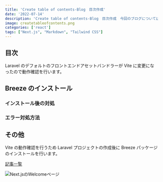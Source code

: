 ```yaml
---
title: 'Create table of contents-Blog　目次作成'
date: '2022-07-14'
description: 'Create table of contents-Blog　目次作成　今回のブログについては参考先のJavaScriptファイルを参考にして作成していましたが、途中からTypeScriptに変更しています。その過程でCSSがなぜかトップページ以外のページネーション先に反映されなかったり、目次がサイドバーに行かなかったりとトラブルが発生しました。オンライン勉強会やchatGTPを使用してもなかなか解決せず現状の状態となります。何か良い解決方法があればご教示いただきたいです。よろしくお願いいたします。'
image: createtableofcontents.png
categories: ['react']
tags: ["Next.js", "Markdown", "Tailwind CSS"]
---
```

## 目次

Laravel のデフォルトのフロントエンドアセットバンドラーが Vite に変更になったので動作確認を行います。


## Breeze のインストール
### インストール後の対処
### エラー対処方法

## その他

Vite の動作確認を行うため Laravel プロジェクトの作成後に Breeze パッケージのインストールを行います。

[記事一覧](/)

![Next.jsのWelcomeページ](http://localhost:3000/welcomeblog.png)